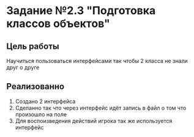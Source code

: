 # Задание №2.3 "Подготовка классов объектов"
## Цель работы
Научиться пользоваться интерфейсами так чтобы 2 класса не знали друг о друге
## Реализованно
1. Создано 2 интерфейса
2. Сделанно так что через интерфейс идёт запись в файл о том что произошло на поле
3. Для воспоизведения действий игрока так же используется интерфейс
